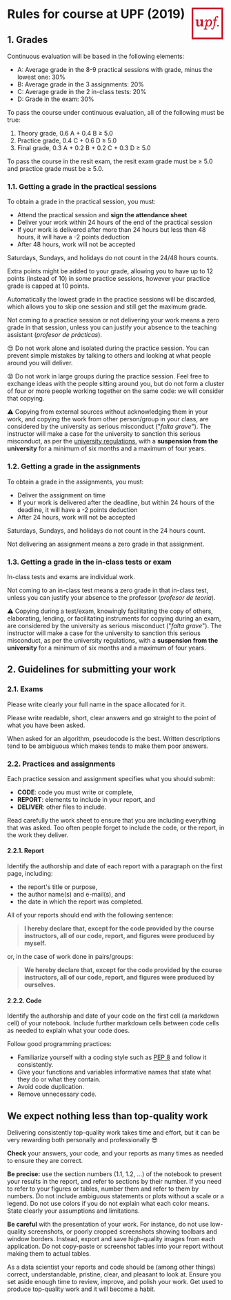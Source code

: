 # <img src="upf_logo.png" align="right" width="80"/>Rules for course at UPF (2019)

## 1. Grades

Continuous evaluation will be based in the following elements:

* A: Average grade in the 8-9 practical sessions with grade, minus the lowest one: 30%
* B: Average grade in the 3 assignments: 20%
* C: Average grade in the 2 in-class tests: 20%
* D: Grade in the exam: 30%

To pass the course under continuous evaluation, all of the following must be true:

1. Theory grade, 0.6 A + 0.4 B ≥ 5.0
1. Practice grade, 0.4 C + 0.6 D ≥ 5.0
1. Final grade, 0.3 A + 0.2 B + 0.2 C + 0.3 D ≥ 5.0

To pass the course in the resit exam, the resit exam grade must be ≥ 5.0 and practice grade must be ≥ 5.0.

### 1.1. Getting a grade in the practical sessions

To obtain a grade in the practical session, you must:

* Attend the practical session and **sign the attendance sheet**
* Deliver your work within 24 hours of the end of the practical session
* If your work is delivered after more than 24 hours but less than 48 hours, it will have a -2 points deduction
* After 48 hours, work will not be accepted

Saturdays, Sundays, and holidays do not count in the 24/48 hours counts.

Extra points might be added to your grade, allowing you to have up to 12 points (instead of 10) in some practice sessions, however your practice grade is capped at 10 points.

Automatically the lowest grade in the practice sessions will be discarded, which allows you to skip one session and still get the maximum grade.

Not coming to a practice session or not delivering your work means a zero grade in that session, unless you can justify your absence to the teaching assistant (*profesor de prácticas*).

:unamused: Do not work alone and isolated during the practice session. You can prevent simple mistakes by talking to others and looking at what people around you will deliver.

:rage: Do not work in large groups during the practice session. Feel free to exchange ideas with the people sitting around you, but do not form a cluster of four or more people working together on the same code: we will consider that copying.

:warning: Copying from external sources without acknowledging them in your work, and copying the work from other person/group in your class, are considered by the university as serious misconduct ("*falta grave*"). The instructor will make a case for the university to sanction this serious misconduct, as per the [university regulations](https://seuelectronica.upf.edu/es/regim-disciplinari-dels-estudiants-de-la-universitat-pompeu-fabra), with a **suspension from the university** for a minimum of six months and a maximum of four years.

### 1.2. Getting a grade in the assignments

To obtain a grade in the assignments, you must:

* Deliver the assignment on time
* If your work is delivered after the deadline, but within 24 hours of the deadline, it will have a -2 points deduction
* After 24 hours, work will not be accepted

Saturdays, Sundays, and holidays do not count in the 24 hours count.

Not delivering an assignment means a zero grade in that assignment.

### 1.3. Getting a grade in the in-class tests or exam

In-class tests and exams are individual work.

Not coming to an in-class test means a zero grade in that in-class test, unless you can justify your absence to the professor (*profesor de teoría*).

:warning: Copying during a test/exam, knowingly facilitating the copy of others, elaborating, lending, or facilitating instruments for copying during an exam, are considered by the university as serious misconduct ("*falta grave*"). The instructor will make a case for the university to sanction this serious misconduct, as per the university regulations, with a **suspension from the university** for a minimum of six months and a maximum of four years.

## 2. Guidelines for submitting your work

### 2.1. Exams

Please write clearly your full name in the space allocated for it.

Please write readable, short, clear answers and go straight to the point of what you have been asked.

When asked for an algorithm, pseudocode is the best. Written descriptions tend to be ambiguous which makes tends to make them poor answers.

### 2.2. Practices and assignments

Each practice session and assignment specifies what you should submit:

* **CODE**: code you must write or complete,
* **REPORT**: elements to include in your report, and
* **DELIVER**: other files to include.

Read carefully the work sheet to ensure that you are including everything that was asked. Too often people forget to include the code, or the report, in the work they deliver.

#### 2.2.1. Report

Identify the authorship and date of each report with a paragraph on the first page, including:

* the report's title or purpose,
* the author name(s) and e-mail(s), and
* the date in which the report was completed.

All of your reports should end with the following sentence:

> **I hereby declare that, except for the code provided by the course instructors, all of our code, report, and figures were produced by myself.**

or, in the case of work done in pairs/groups:

> **We hereby declare that, except for the code provided by the course instructors, all of our code, report, and figures were produced by ourselves.**

#### 2.2.2. Code

Identify the authorship and date of your code on the first cell (a markdown cell) of your notebook. Include further markdown cells between code cells as needed to explain what your code does.

Follow good programming practices:

* Familiarize yourself with a coding style such as [PEP 8](https://www.python.org/dev/peps/pep-0008/) and follow it consistently.
* Give your functions and variables informative names that state what they do or what they contain.
* Avoid code duplication.
* Remove unnecessary code.

## We expect nothing less than top-quality work

Delivering consistently top-quality work takes time and effort, but it can be very rewarding both personally and professionally :sunglasses:

**Check** your answers, your code, and your reports as many times as needed to ensure they are correct.

**Be precise:** use the section numbers (1.1, 1.2, ...) of the notebook to present your results in the report, and refer to sections by their number. If you need to refer to your figures or tables, number them and refer to them by numbers. Do not include ambiguous statements or plots without a scale or a legend. Do not use colors if you do not explain what each color means. State clearly your assumptions and limitations.

**Be careful** with the presentation of your work. For instance, do not use low-quality screenshots, or poorly cropped screenshots showing toolbars and window borders. Instead, export and save high-quality images from each application. Do not copy-paste or screenshot tables into your report without making them to actual tables.

As a data scientist your reports and code should be (among other things) correct, understandable, pristine, clear, and pleasant to look at. Ensure you set aside enough time to review, improve, and polish your work. Get used to produce top-quality work and it will become a habit.
